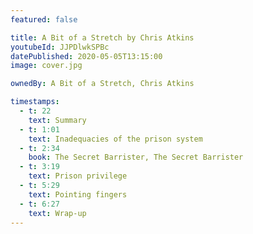 ```yaml
---
featured: false

title: A Bit of a Stretch by Chris Atkins
youtubeId: JJPDlwkSPBc
datePublished: 2020-05-05T13:15:00
image: cover.jpg

ownedBy: A Bit of a Stretch, Chris Atkins

timestamps:
  - t: 22
    text: Summary
  - t: 1:01
    text: Inadequacies of the prison system
  - t: 2:34
    book: The Secret Barrister, The Secret Barrister
  - t: 3:19
    text: Prison privilege
  - t: 5:29
    text: Pointing fingers
  - t: 6:27
    text: Wrap-up
---
```

